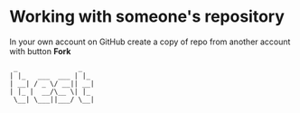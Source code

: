 # **Working with someone's repository**
In your own account on GitHub create a copy of repo from another account with button **Fork**
```
 _               _   
| |_   ___  ___ | |_ 
| __| / _ \/ __|| __|
| |_ |  __/\__ \| |_ 
 \__| \___||___/ \__|
 ```